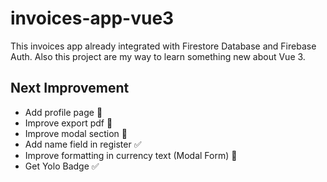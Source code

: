 # invoices-app-vue3

This invoices app already integrated with Firestore Database and Firebase Auth. Also this project are my way to learn something new about Vue 3.

## Next Improvement

- Add profile page :repeat:
- Improve export pdf :muscle:
- Improve modal section :muscle:
- Add name field in register :white_check_mark:
- Improve formatting in currency text (Modal Form) :muscle:
- Get Yolo Badge :white_check_mark:
